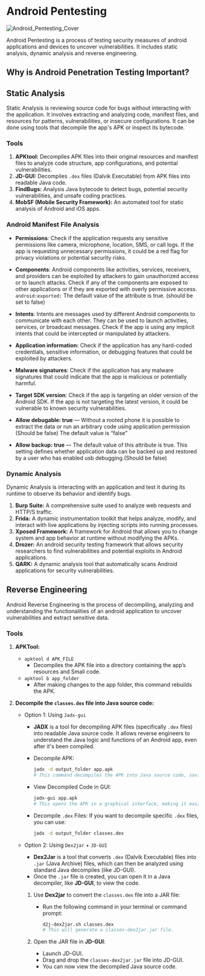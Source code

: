 # Android Pentesting

![Android_Pentesting_Cover](D:\Android_Tutorials\Android_Pentest.jpeg)

Android Pentesting is a process of testing security measures of android applications and devices to uncover vulnerabilities. It includes static analysis, dynamic analysis and reverse engineering.

## Why is Android Penetration Testing Important?

## Static Analysis

Static Analysis is reviewing source code for bugs without interacting with the application. It involves extracting and analyzing code, manifest files, and resources for patterns, vulnerabilities, or insecure configurations. It can be done using tools that decompile the app's APK or inspect its bytecode.

### Tools

1. **APKtool:** Decompiles APK files into their original resources and manifest files to analyze code structure, app configurations, and potential vulnerabilities.
2. **JD-GUI:** Decompiles `.dex` files (Dalvik Executable) from APK files into readable Java code.
3. **FindBugs:** Analysis Java bytecode to detect bugs, potential security vulnerabilities, and unsafe coding practices.
4. **MobSF (Mobile Security Framework):**  An automated tool for static analysis of Android and iOS apps.

### Android Manifest File Analysis

- **Permissions**: Check if the application requests any sensitive permissions like camera, microphone, location, SMS, or call logs. If the app is requesting unnecessary permissions, it could be a red flag for privacy violations or potential security risks.
- **Components**: Android components like activities, services, receivers, and providers can be exploited by attackers to gain unauthorized access or to launch attacks. Check if any of the components are exposed to other applications or if they are exported with overly permissive access. `android:exported:` The default value of the attribute is true. (should be set to false)
- **Intents**: Intents are messages used by different Android components to communicate with each other. They can be used to launch activities, services, or broadcast messages. Check if the app is using any implicit intents that could be intercepted or manipulated by attackers.
- **Application information:** Check if the application has any hard-coded credentials, sensitive information, or debugging features that could be exploited by attackers.
- **Malware signatures**: Check if the application has any malware signatures that could indicate that the app is malicious or potentially harmful.
- **Target SDK version**: Check if the app is targeting an older version of the Android SDK. If the app is not targeting the latest version, it could be vulnerable to known security vulnerabilities.

- **Allow debugable: true** — Without a rooted phone it is possible to extract the data or run an arbitrary code using application permission (Should be false) The default value is “false”
- **Allow backup: true** — The default value of this attribute is true. This setting defines whether application data can be backed up and restored by a user who has enabled usb debugging.(Should be false)

### Dynamic Analysis

Dynamic Analysis is interacting with an application and test it during its runtime to observe its behavior and identify bugs.

1. **Burp Suite:** A comprehensive suite used to analyze web requests and HTTP/S traffic.
2. **Frida:** A dynamic instrumentation toolkit that helps analyze, modify, and interact with live applications by injecting scripts into running processes.
3. **Xposed Framework:** A framework for Android that allows you to change system and app behavior at runtime without modifying the APKs.
4. **Drozer:** An android security testing framework that allows security researchers to find vulnerabilities and potential exploits in Android applications.
5. **QARK:** A dynamic analysis tool that automatically scans Android applications for security vulnerabilities.

## Reverse Engineering

Android Reverse Engineering is the process of decompiling, analyzing and understanding the functionalities of an android application to uncover vulnerabilities and extract sensitive data.

### Tools

1. **APKTool:**
   - `apktool d APK_FILE`
     - Decompiles the APK file into a directory containing the app’s resources and Smali code.
   - `apktool b app_folder`
     - After making changes to the app folder, this command rebuilds the APK.

2. **Decompile the `classes.dex` file into Java source code:**

   - Option 1: Using `Jadx-gui`

     - **JADX** is a tool for decompiling APK files (specifically `.dex` files) into readable Java source code. It allows reverse engineers to understand the Java logic and functions of an Android app, even after it's been compiled.

     - Decompile APK:

       ```bash
       jadx -d output_folder app.apk
       # This command decompiles the APK into Java source code, saving it to the specified directory.
       ```

     - View Decompiled Code in GUI:

       ```bash
       jadx-gui app.apk
       # This opens the APK in a graphical interface, making it easier to navigate through the code.
       ```

     - Decompile `.dex` Files: If you want to decompile specific `.dex` files, you can use:

       ```bash
       jadx -d output_folder classes.dex
       ```

   - Option 2: Using `Dex2jar` + `JD-GUI`

     - **Dex2Jar** is a tool that converts `.dex` (Dalvik Executable) files into `.jar` (Java Archive) files, which can then be analyzed using standard Java decompiles (like JD-GUI).
     - Once the `.jar` file is created, you can open it in a Java decompiler, like **JD-GUI**, to view the code.

     1. Use **Dex2jar** to convert the `classes.dex` file into a JAR file:

        - Run the following command in your terminal or command prompt:

          ```bash
          d2j-dex2jar.sh classes.dex
          # This will generate a classes-dex2jar.jar file.
          ```

     2. Open the JAR file in **JD-GUI**:

        - Launch JD-GUI.
        - Drag and drop the `classes-dex2jar.jar` file into JD-GUI.
        - You can now view the decompiled Java source code.